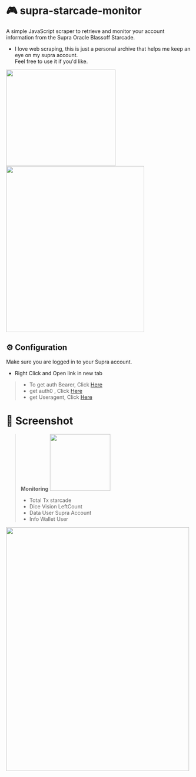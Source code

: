 # 🎮 supra-starcade-monitor
A simple JavaScript scraper to retrieve and monitor your account information from the Supra Oracle Blassoff Starcade.
- I love web scraping, this is just a personal archive that helps me keep an eye on my supra account. <br> Feel free to use it if you'd like.

<img alt="Desk With Stats" data-testid="next-image" loading="lazy" width="297" height="262" decoding="async" data-nimg="1" class="mx-auto" srcset="/blastoff/images/svg/breakroom/mobile/deskwithstats.svg?w=384 1x, /blastoff/images/svg/breakroom/mobile/deskwithstats.svg?w=640 2x" src="https://supra.com/blastoff/images/svg/breakroom/mobile/deskwithstats.svg?w=640" style="color: transparent;"> <img alt="Arcade" data-testid="next-image" loading="lazy" width="375" height="451" decoding="async" data-nimg="1" class="absolute -bottom-6 md:bottom-0 -right-12 md:right-0 xl:-right-16 max-w-[13.75rem] md:max-w-[18.75rem] xl:max-w-[23.4375rem]" srcset="/blastoff/images/svg/arcade/arcade-robot-stand.svg?w=384 1x, /blastoff/images/svg/arcade/arcade-robot-stand.svg?w=1024 2x" src="https://supra.com/blastoff/images/svg/arcade/arcade-robot-stand.svg?w=1024" style="color: transparent;">

## ⚙︎ Configuration

Make sure you are logged in to your Supra account.
- Right Click and Open link in new tab
> * To get auth Bearer, Click [Here](https://supra.com/blastoff/api/auth/token)
> * get auth0 , Click [Here](https://supra.com/api/auth/me/)
> * get Useragent, Click [Here](https://ipchicken.com/)


# 📸 Screenshot
> **Monitoring** <img alt="updates in progress" data-testid="next-image" loading="lazy" width="164" height="154" decoding="async" data-nimg="1" class="max-w-[10.25rem] mx-auto h-auto" srcset="/blastoff/images/svg/robot-loading.svg?w=256 1x, /blastoff/images/svg/robot-loading.svg?w=384 2x" src="https://supra.com/blastoff/images/svg/robot-loading.svg?w=384" style="color: transparent;">
  > * Total Tx starcade
  > * Dice Vision LeftCount
  > * Data User Supra Account
  > * Info Wallet User 
<img alt="screenshot starcade monitor" loading="lazy" width="497" height="662" src="https://github.com/user-attachments/assets/ce600e77-d436-4aa7-98be-cb59da136198" style="color: transparent;">

